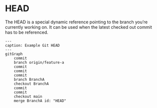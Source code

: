 # HEAD

The HEAD is a special dynamic reference pointing to the branch you’re currently
working on. It can be used when the latest checked out commit has to be
referenced.

```{mermaid}
---
caption: Example Git HEAD
---
gitGraph
    commit
    branch origin/feature-a
    commit
    commit
    commit
    branch BranchA
    checkout BranchA
    commit
    commit
    checkout main
    merge BranchA id: "HEAD"
```

